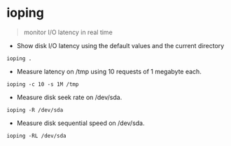 # ioping

> monitor I/O latency in real time

- Show disk I/O latency using the default values and the current directory

`ioping .`

- Measure latency on /tmp using 10 requests of 1 megabyte each.

`ioping -c 10 -s 1M /tmp`

- Measure disk seek rate on /dev/sda.

`ioping -R /dev/sda`

- Measure disk sequential speed on /dev/sda.

`ioping -RL /dev/sda`
